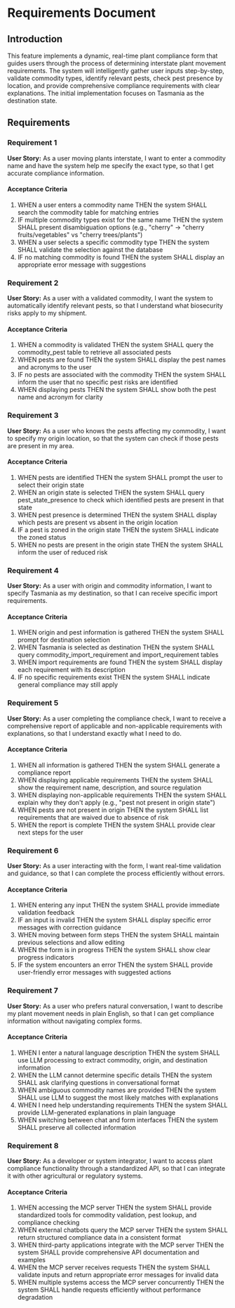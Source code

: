 # Requirements Document

## Introduction

This feature implements a dynamic, real-time plant compliance form that guides users through the process of determining interstate plant movement requirements. The system will intelligently gather user inputs step-by-step, validate commodity types, identify relevant pests, check pest presence by location, and provide comprehensive compliance requirements with clear explanations. The initial implementation focuses on Tasmania as the destination state.

## Requirements

### Requirement 1

**User Story:** As a user moving plants interstate, I want to enter a commodity name and have the system help me specify the exact type, so that I get accurate compliance information.

#### Acceptance Criteria

1. WHEN a user enters a commodity name THEN the system SHALL search the commodity table for matching entries
2. IF multiple commodity types exist for the same name THEN the system SHALL present disambiguation options (e.g., "cherry" → "cherry fruits/vegetables" vs "cherry trees/plants")
3. WHEN a user selects a specific commodity type THEN the system SHALL validate the selection against the database
4. IF no matching commodity is found THEN the system SHALL display an appropriate error message with suggestions

### Requirement 2

**User Story:** As a user with a validated commodity, I want the system to automatically identify relevant pests, so that I understand what biosecurity risks apply to my shipment.

#### Acceptance Criteria

1. WHEN a commodity is validated THEN the system SHALL query the commodity_pest table to retrieve all associated pests
2. WHEN pests are found THEN the system SHALL display the pest names and acronyms to the user
3. IF no pests are associated with the commodity THEN the system SHALL inform the user that no specific pest risks are identified
4. WHEN displaying pests THEN the system SHALL show both the pest name and acronym for clarity

### Requirement 3

**User Story:** As a user who knows the pests affecting my commodity, I want to specify my origin location, so that the system can check if those pests are present in my area.

#### Acceptance Criteria

1. WHEN pests are identified THEN the system SHALL prompt the user to select their origin state
2. WHEN an origin state is selected THEN the system SHALL query pest_state_presence to check which identified pests are present in that state
3. WHEN pest presence is determined THEN the system SHALL display which pests are present vs absent in the origin location
4. IF a pest is zoned in the origin state THEN the system SHALL indicate the zoned status
5. WHEN no pests are present in the origin state THEN the system SHALL inform the user of reduced risk

### Requirement 4

**User Story:** As a user with origin and commodity information, I want to specify Tasmania as my destination, so that I can receive specific import requirements.

#### Acceptance Criteria

1. WHEN origin and pest information is gathered THEN the system SHALL prompt for destination selection
2. WHEN Tasmania is selected as destination THEN the system SHALL query commodity_import_requirement and import_requirement tables
3. WHEN import requirements are found THEN the system SHALL display each requirement with its description
4. IF no specific requirements exist THEN the system SHALL indicate general compliance may still apply

### Requirement 5

**User Story:** As a user completing the compliance check, I want to receive a comprehensive report of applicable and non-applicable requirements with explanations, so that I understand exactly what I need to do.

#### Acceptance Criteria

1. WHEN all information is gathered THEN the system SHALL generate a compliance report
2. WHEN displaying applicable requirements THEN the system SHALL show the requirement name, description, and source regulation
3. WHEN displaying non-applicable requirements THEN the system SHALL explain why they don't apply (e.g., "pest not present in origin state")
4. WHEN pests are not present in origin THEN the system SHALL list requirements that are waived due to absence of risk
5. WHEN the report is complete THEN the system SHALL provide clear next steps for the user

### Requirement 6

**User Story:** As a user interacting with the form, I want real-time validation and guidance, so that I can complete the process efficiently without errors.

#### Acceptance Criteria

1. WHEN entering any input THEN the system SHALL provide immediate validation feedback
2. IF an input is invalid THEN the system SHALL display specific error messages with correction guidance
3. WHEN moving between form steps THEN the system SHALL maintain previous selections and allow editing
4. WHEN the form is in progress THEN the system SHALL show clear progress indicators
5. IF the system encounters an error THEN the system SHALL provide user-friendly error messages with suggested actions

### Requirement 7

**User Story:** As a user who prefers natural conversation, I want to describe my plant movement needs in plain English, so that I can get compliance information without navigating complex forms.

#### Acceptance Criteria

1. WHEN I enter a natural language description THEN the system SHALL use LLM processing to extract commodity, origin, and destination information
2. WHEN the LLM cannot determine specific details THEN the system SHALL ask clarifying questions in conversational format
3. WHEN ambiguous commodity names are provided THEN the system SHALL use LLM to suggest the most likely matches with explanations
4. WHEN I need help understanding requirements THEN the system SHALL provide LLM-generated explanations in plain language
5. WHEN switching between chat and form interfaces THEN the system SHALL preserve all collected information

### Requirement 8

**User Story:** As a developer or system integrator, I want to access plant compliance functionality through a standardized API, so that I can integrate it with other agricultural or regulatory systems.

#### Acceptance Criteria

1. WHEN accessing the MCP server THEN the system SHALL provide standardized tools for commodity validation, pest lookup, and compliance checking
2. WHEN external chatbots query the MCP server THEN the system SHALL return structured compliance data in a consistent format
3. WHEN third-party applications integrate with the MCP server THEN the system SHALL provide comprehensive API documentation and examples
4. WHEN the MCP server receives requests THEN the system SHALL validate inputs and return appropriate error messages for invalid data
5. WHEN multiple systems access the MCP server concurrently THEN the system SHALL handle requests efficiently without performance degradation
